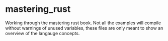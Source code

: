 # mastering_rust
Working through the mastering rust book. Not all the examples will compile without warnings of unused variables, these files are only meant to show an overview of the langauge concepts.
